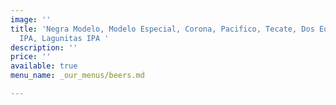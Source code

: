 ```yaml
---
image: ''
title: 'Negra Modelo, Modelo Especial, Corona, Pacifico, Tecate, Dos Equis, Baja Brewing
  IPA, Lagunitas IPA '
description: ''
price: ''
available: true
menu_name: _our_menus/beers.md

---
```

